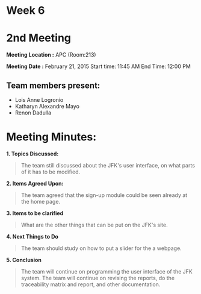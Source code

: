 # Week 6 #
# 2nd Meeting #

**Meeting Location :** APC (Room:213)

**Meeting Date :** February 21, 2015 Start time: 11:45 AM End Time: 12:00 PM

## Team members present: ##
  * Lois Anne Logronio
  * Katharyn Alexandre Mayo
  * Renon Dadulla

# Meeting Minutes: #

**1. Topics Discussed:**
> The team still discussed about the JFK's user interface, on what parts of it has to be modified.

**2. Items Agreed Upon:**
> The team agreed that the sign-up module could be seen already at the home page.

**3. Items to be clarified**
> What are the other things that can be put on the JFK's site.

**4. Next Things to Do**
> The team should study on how to put a slider for the a webpage.

**5. Conclusion**
> The team will continue on programming the user interface of the JFK system. The team will continue on revising the reports, do the traceability matrix and report, and other documentation.